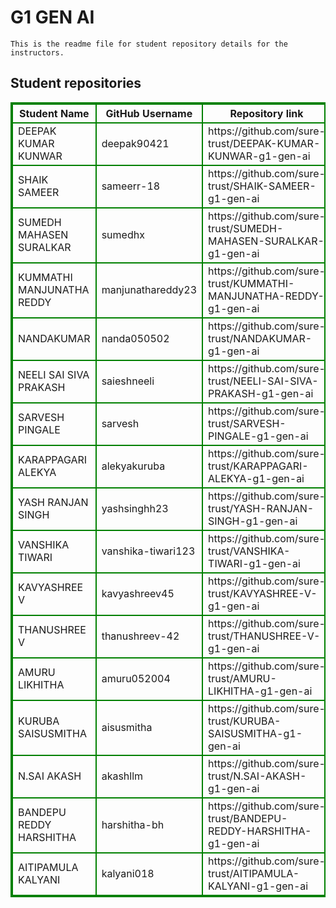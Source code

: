 # G1 GEN AI
    This is the readme file for student repository details for the instructors.
## Student repositories 
<table style="border : 2px solid green; width:100%;">
<tr >
<th style="border : 2px solid green;">Student Name</th>
<th style="border : 2px solid green;">GitHub Username</th>
<th style="border : 2px solid green;">Repository link</th>
</tr>
<tr style="border : 2px solid green;">
<td style="border : 2px solid green;">DEEPAK KUMAR KUNWAR</td> 

<td style="border : 2px solid green;">deepak90421</td> 

<td style="border : 2px solid green;">https://github.com/sure-trust/DEEPAK-KUMAR-KUNWAR-g1-gen-ai</td> 
</tr>

<tr style="border : 2px solid green;">
<td style="border : 2px solid green;">SHAIK SAMEER</td> 

<td style="border : 2px solid green;">sameerr-18</td> 

<td style="border : 2px solid green;">https://github.com/sure-trust/SHAIK-SAMEER-g1-gen-ai</td> 
</tr>

<tr style="border : 2px solid green;">
<td style="border : 2px solid green;">SUMEDH MAHASEN SURALKAR</td> 

<td style="border : 2px solid green;">sumedhx</td> 

<td style="border : 2px solid green;">https://github.com/sure-trust/SUMEDH-MAHASEN-SURALKAR-g1-gen-ai</td> 
</tr>

<tr style="border : 2px solid green;">
<td style="border : 2px solid green;">KUMMATHI MANJUNATHA REDDY</td> 

<td style="border : 2px solid green;">manjunathareddy23</td> 

<td style="border : 2px solid green;">https://github.com/sure-trust/KUMMATHI-MANJUNATHA-REDDY-g1-gen-ai</td> 
</tr>

<tr style="border : 2px solid green;">
<td style="border : 2px solid green;">NANDAKUMAR</td> 

<td style="border : 2px solid green;">nanda050502</td> 

<td style="border : 2px solid green;">https://github.com/sure-trust/NANDAKUMAR-g1-gen-ai</td> 
</tr>

<tr style="border : 2px solid green;">
<td style="border : 2px solid green;">NEELI SAI SIVA PRAKASH</td> 

<td style="border : 2px solid green;">saieshneeli</td> 

<td style="border : 2px solid green;">https://github.com/sure-trust/NEELI-SAI-SIVA-PRAKASH-g1-gen-ai</td> 
</tr>

<tr style="border : 2px solid green;">
<td style="border : 2px solid green;">SARVESH PINGALE</td> 

<td style="border : 2px solid green;">sarvesh</td> 

<td style="border : 2px solid green;">https://github.com/sure-trust/SARVESH-PINGALE-g1-gen-ai</td> 
</tr>

<tr style="border : 2px solid green;">
<td style="border : 2px solid green;">KARAPPAGARI ALEKYA</td> 

<td style="border : 2px solid green;">alekyakuruba</td> 

<td style="border : 2px solid green;">https://github.com/sure-trust/KARAPPAGARI-ALEKYA-g1-gen-ai</td> 
</tr>

<tr style="border : 2px solid green;">
<td style="border : 2px solid green;">YASH RANJAN SINGH</td> 

<td style="border : 2px solid green;">yashsinghh23</td> 

<td style="border : 2px solid green;">https://github.com/sure-trust/YASH-RANJAN-SINGH-g1-gen-ai</td> 
</tr>

<tr style="border : 2px solid green;">
<td style="border : 2px solid green;">VANSHIKA TIWARI</td> 

<td style="border : 2px solid green;">vanshika-tiwari123</td> 

<td style="border : 2px solid green;">https://github.com/sure-trust/VANSHIKA-TIWARI-g1-gen-ai</td> 
</tr>

<tr style="border : 2px solid green;">
<td style="border : 2px solid green;">KAVYASHREE V</td> 

<td style="border : 2px solid green;">kavyashreev45</td> 

<td style="border : 2px solid green;">https://github.com/sure-trust/KAVYASHREE-V-g1-gen-ai</td> 
</tr>

<tr style="border : 2px solid green;">
<td style="border : 2px solid green;">THANUSHREE V</td> 

<td style="border : 2px solid green;">thanushreev-42</td> 

<td style="border : 2px solid green;">https://github.com/sure-trust/THANUSHREE-V-g1-gen-ai</td> 
</tr>

<tr style="border : 2px solid green;">
<td style="border : 2px solid green;">AMURU LIKHITHA</td> 

<td style="border : 2px solid green;">amuru052004</td> 

<td style="border : 2px solid green;">https://github.com/sure-trust/AMURU-LIKHITHA-g1-gen-ai</td> 
</tr>

<tr style="border : 2px solid green;">
<td style="border : 2px solid green;">KURUBA SAISUSMITHA</td> 

<td style="border : 2px solid green;">aisusmitha</td> 

<td style="border : 2px solid green;">https://github.com/sure-trust/KURUBA-SAISUSMITHA-g1-gen-ai</td> 
</tr>

<tr style="border : 2px solid green;">
<td style="border : 2px solid green;">N.SAI AKASH</td> 

<td style="border : 2px solid green;">akashllm</td> 

<td style="border : 2px solid green;">https://github.com/sure-trust/N.SAI-AKASH-g1-gen-ai</td> 
</tr>

<tr style="border : 2px solid green;">
<td style="border : 2px solid green;">BANDEPU REDDY HARSHITHA</td> 

<td style="border : 2px solid green;">harshitha-bh</td> 

<td style="border : 2px solid green;">https://github.com/sure-trust/BANDEPU-REDDY-HARSHITHA-g1-gen-ai</td> 
</tr>

<tr style="border : 2px solid green;">
<td style="border : 2px solid green;">AITIPAMULA KALYANI</td> 

<td style="border : 2px solid green;">kalyani018</td> 

<td style="border : 2px solid green;">https://github.com/sure-trust/AITIPAMULA-KALYANI-g1-gen-ai</td> 
</tr>
